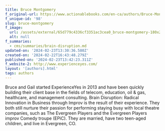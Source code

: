 ```yaml
---
title: Bruce Montgomery
f_original-url: https://www.actionablebooks.com/en-ca/authors/Bruce-Montgomery/
f_unique-id: '98'
slug: bruce-montgomery
f_image:
  url: /assets/external/65d779c4336cf3351ac3cea0_bruce-montgomery-180x220.jpeg
  alt: null
f_summaries:
  - cms/summaries/brain-disruption.md
updated-on: '2024-02-23T13:30:36.580Z'
created-on: '2024-02-22T16:43:48.279Z'
published-on: '2024-02-23T13:42:23.311Z'
f_website-2: http://www.experienceyes.com/
layout: '[authors].html'
tags: authors
---
```


Bruce and Gail started ExperienceYes in 2013 and have been quickly building their client base in the fields of telecom, education, oil & gas, healthcare, and management consulting. Brain Disruption: Radical Innovation in Business through Improv is the result of their experience. They both still nurture their passion for performing staying busy with local theatre companies, such as The Evergreen Players and the Evergreen Players improv Comedy troupe (EPiC). They are married, have two teen-aged children, and live in Evergreen, CO.
